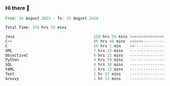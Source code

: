 ### Hi there 👋

<!--
**luoxuanzao/luoxuanzao** is a ✨ _special_ ✨ repository because its `README.md` (this file) appears on your GitHub profile.

Here are some ideas to get you started:

- 🔭 I’m currently working on ...
- 🌱 I’m currently learning ...
- 👯 I’m looking to collaborate on ...
- 🤔 I’m looking for help with ...
- 💬 Ask me about ...
- 📫 How to reach me: ...
- 😄 Pronouns: ...
- ⚡ Fun fact: ...
-->

<!--START_SECTION:waka-->

```rust
From: 16 August 2023 - To: 15 August 2024

Total Time: 376 hrs 55 mins

Java                                   228 hrs 56 mins >>>>>>>>>>>>>>>----------   60.72 %
C++                                    86 hrs 48 mins  >>>>>>-------------------   23.02 %
C                                      26 hrs 1 min    >>-----------------------   06.90 %
XML                                    7 hrs 15 mins   -------------------------   01.93 %
ObjectiveC                             6 hrs 23 mins   -------------------------   01.70 %
Python                                 4 hrs 59 mins   -------------------------   01.32 %
SQL                                    4 hrs 10 mins   -------------------------   01.11 %
YAML                                   2 hrs 13 mins   -------------------------   00.59 %
Text                                   1 hr 52 mins    -------------------------   00.50 %
Groovy                                 1 hr 33 mins    -------------------------   00.41 %
```

<!--END_SECTION:waka-->